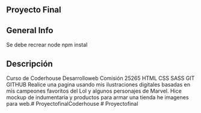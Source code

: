 ## Proyecto Final

## General Info
Se debe recrear node 
npm instal

## Descripción
Curso de Coderhouse Desarrolloweb Comisión 25265 HTML CSS SASS GIT GITHUB Realice una pagina usando mis ilustraciones digitales basadas en mis campeones favoritos del Lol y algunos personajes de Marvel. Hice mockup de indumentaria y productos para armar una tienda he imagenes para web.#   P r o y e c t o f i n a l C o d e r h o u s e  
 #   P r o y e c t o f i n a l  
 